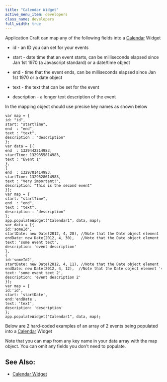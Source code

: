```yaml
---
title: "Calendar Widget"
active_menu_item: developers
class_name: developers
full_width: true
---
```



Application Craft can map any of the following fields into a [Calendar](../../../../widget-properties-events/advanced/calendar.htm) Widget

 - id - an ID you can set for your events

 - start - date time that an event starts, can be milliseconds elapsed since Jan 1st 1970 (a Javascript standard) or a date/time object

 - end - time that the event ends, can be milliseconds elapsed since Jan 1st 1970 or a date object

 - text - the text that can be set for the event

 - description - a longer text description of the event

In the mapping object should use precise key names as shown below

    var map = {
    id: "id",
    start: "startTime",
    end  : "end",
    text : "text",
    description : "description"
    };
    var data = [{
    end  : 1329442214983,
    startTime: 1329355814983,
    text : "Event 1"
    },
    {
    end  : 1329701414983,
    startTime: 1329528614983,
    text : "Very important!",
    description: "This is the second event"
    }];
    var map = {
    start: "startTime",
    end  : "end",
    text : "text",
    description : "description"
    };
    app.populateWidget("Calendar1", data, map);
    var data = [{
    id:'someId',
    startDate: new Date(2012, 4, 28), //Note that the Date object element '4' relates to May
    endDate: new Date(2012, 4, 30),   //Note that the Date object element '4' relates to May
    text: 'some event text',
    description: 'event description'
    },
    {
    id:'someId2',
    startDate: new Date(2012, 4, 11), //Note that the Date object element '4' relates to May
    endDate: new Date(2012, 4, 12),  //Note that the Date object element '4' relates to May
    text: 'some event text 2',
    description: 'event description 2'
    }];
    var map = {
    id:'id',
    start: 'startDate',
    end:'endDate',
    text: 'text',
    description: 'description'
    };
    app.populateWidget("Calendar1", data, map);
   

Below are 2 hard-coded examples of an array of 2 events being populated into a [Calendar](../../../../widget-properties-events/advanced/calendar.htm) Widget

Note that you can map from any key name in your data array with the map object. You can omit any fields you don't need to populate.

## See Also:

 - [Calendar Widget](../../../../product-guide/advanced-important-widgets/calendar-widget/index.htm)

